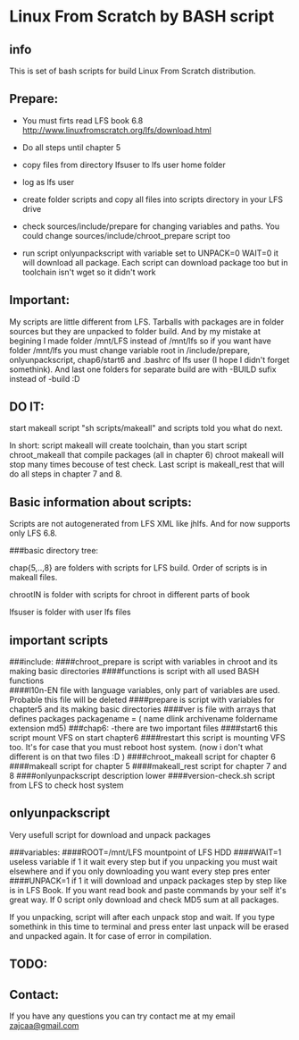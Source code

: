 Linux From Scratch by BASH script
===================================

info
----
This is set of bash scripts for build Linux From Scratch distribution.


Prepare:
--------

* You must firts read LFS book 6.8 http://www.linuxfromscratch.org/lfs/download.html

* Do all steps until chapter 5

* copy files from directory lfsuser to lfs user home folder

* log as lfs user

* create folder scripts and copy all files into scripts directory in your LFS drive

* check sources/include/prepare for changing variables and paths. You could change sources/include/chroot_prepare script too

* run script onlyunpackscript with variable set to UNPACK=0 WAIT=0 it will download all package. Each script can download package too but in toolchain isn't wget so it didn't work

Important:
----------
My scripts are little different from LFS. Tarballs with packages are in folder sources but they are unpacked to folder build. And by my mistake at begining I made folder /mnt/LFS instead of /mnt/lfs so if you want have folder /mnt/lfs you must change variable root in /include/prepare, onlyunpackscript, chap6/start6 and .bashrc of lfs user (I hope I didn't forget somethink). And last one folders for separate build are with -BUILD sufix instead of -build :D

DO IT:
------
start makeall script "sh scripts/makeall" and scripts told you what do next.

In short:
script makeall will create toolchain, than you start script chroot_makeall that compile packages (all in chapter 6) chroot makeall will stop many times becouse of test check. Last script is makeall_rest that will do all steps in chapter 7 and 8.

Basic information about scripts:
--------------------------------
Scripts are not autogenerated from LFS XML like jhlfs. And for now supports only LFS 6.8.

###basic directory tree:

chap{5,..,8} are folders with scripts for LFS build. Order of scripts is in makeall files.

chrootIN is folder with scripts for chroot in different parts of book

lfsuser is folder with user lfs files

important scripts
-----------------
###include:
####chroot_prepare
is script with variables in chroot and its making basic directories
####functions
is script with all used BASH functions	
####l10n-EN
file with language variables, only part of variables are used. Probable this file will be deleted
####prepare
is script with variables for chapter5 and its making basic directories
####ver
is file with arrays that defines packages
		packagename = ( name dlink archivename foldername extension md5)
###chap6: 
-there are two important files
####start6 
this script mount VFS on start chapter6
####restart 
this script is mounting VFS too. It's for case that you must reboot host system. (now i don't what different is on that two files :D )
####chroot_makeall
script for chapter 6
####makeall
script for chapter 5
####makeall_rest
script for chapter 7 and 8
####onlyunpackscript
description lower
####version-check.sh
script from LFS to check host system

onlyunpackscript
----------------
  Very usefull script for download and unpack packages

###variables:
####ROOT=/mnt/LFS
mountpoint of LFS HDD
####WAIT=1
useless variable if 1 it wait every step but if you unpacking you must wait elsewhere and if you only downloading you want every step pres enter
####UNPACK=1
if 1 it will download and unpack packages step by step like is in LFS Book. If you want read book and paste commands by your self it's great way. If 0 script only download and check MD5 sum at all packages.

If you unpacking, script will after each unpack stop and wait. If you type somethink in this time to terminal and press enter last unpack will be erased and unpacked again. It for case of error in compilation. 

TODO:
-----

Contact:
---------
If you have any questions you can try contact me at my email zajcaa@gmail.com

